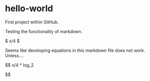 # hello-world
First project within GitHub.

Testing the functionality of markdown.

$ x/4 $

Seems like developing equations in this markdown file does not work. Unless....

$$
x/4 * log_2


$$
